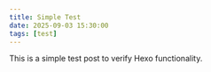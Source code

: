 ```yaml
---
title: Simple Test
date: 2025-09-03 15:30:00
tags: [test]
---
```


This is a simple test post to verify Hexo functionality.